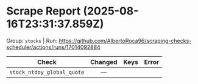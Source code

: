 # Scrape Report (2025-08-16T23:31:37.859Z)

Group: `stocks`  |  Run: https://github.com/AlbertoRoca96/scraping-checks-scheduler/actions/runs/17014092884

| Check | Changed | Keys | Error |
|---|:---:|:--|:--|
| `stock_ntdoy_global_quote` | — |  |  |
